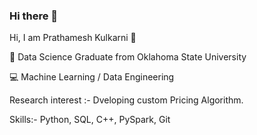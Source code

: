 ### Hi there 👋

Hi, I am Prathamesh Kulkarni 👋

👦 Data Science Graduate from Oklahoma State University

💻 Machine Learning / Data Engineering

Research interest :- Dveloping custom Pricing Algorithm.

Skills:- Python, SQL, C++, PySpark, Git
